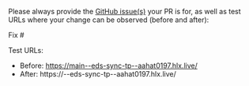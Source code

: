 Please always provide the [GitHub issue(s)](../issues) your PR is for, as well as test URLs where your change can be observed (before and after):

Fix #<gh-issue-id>

Test URLs:
- Before: https://main--eds-sync-tp--aahat0197.hlx.live/
- After: https://<branch>--eds-sync-tp--aahat0197.hlx.live/

